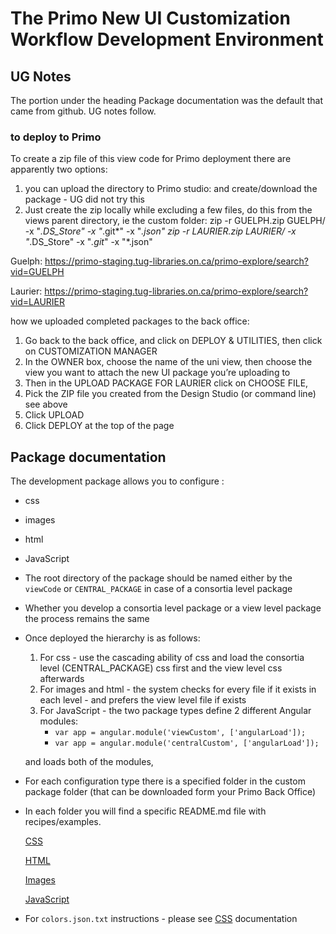 # The Primo New UI Customization Workflow Development Environment

## UG Notes
The portion under the heading Package documentation was the default that came from github. UG notes follow.

### to deploy to Primo
To create a zip file of this view code for Primo deployment there are apparently two options:

1. you can upload the <VIEW> directory to Primo studio:  and create/download the package - UG did not try this
2. Just create the zip locally while excluding a few files, do this from the views parent directory, ie the custom folder:
zip -r GUELPH.zip GUELPH/ -x "*.DS_Store" -x "*.git*" -x "*.json"
zip -r LAURIER.zip LAURIER/ -x "*.DS_Store" -x "*.git*" -x "*.json"

Guelph:
https://primo-staging.tug-libraries.on.ca/primo-explore/search?vid=GUELPH

Laurier:
https://primo-staging.tug-libraries.on.ca/primo-explore/search?vid=LAURIER

how we uploaded completed packages to the back office:

1. Go back to the back office, and click on DEPLOY & UTILITIES, then click on CUSTOMIZATION MANAGER
2. In the OWNER box, choose the name of the uni view, then choose the view you want to attach the new UI package you’re uploading to
3. Then in the UPLOAD PACKAGE FOR LAURIER click on CHOOSE FILE,
4. Pick the ZIP file you created from the Design Studio (or command line) see above
5. Click UPLOAD
6. Click DEPLOY at the top of the page

## Package documentation

The development package allows you to configure :

- css

- images

- html

- JavaScript

- The root directory of the package should be named either by the `viewCode` or `CENTRAL_PACKAGE` in case of a consortia level package
- Whether you develop a consortia level package or a view level package the process remains the same
- Once deployed the hierarchy is as follows:
    1. For css - use the cascading ability of css and load the consortia level (CENTRAL_PACKAGE) css first and the view level css afterwards
    2. For images and html - the system checks for every file if it exists in each level - and prefers the view level file if exists
    3. For JavaScript - the two package types define 2 different Angular modules:
        - ```var app = angular.module('viewCustom', ['angularLoad']);```
        - ```var app = angular.module('centralCustom', ['angularLoad']);```

  and loads both of the modules,

- For each configuration type there is a specified folder in the custom package folder (that can be downloaded form your Primo Back Office)
- In each folder you will find a specific README.md file with recipes/examples.

  [CSS](./VIEW_CODE/css/README.md "css documentation")

  [HTML](./VIEW_CODE/html/README.md "html documentation")

  [Images](./VIEW_CODE/img/README.md "images documentation")

  [JavaScript](./VIEW_CODE/js/README.md "javascript documentation")

-  For `colors.json.txt` instructions - please see [CSS](./VIEW_CODE/css/README.md "css documentation") documentation









